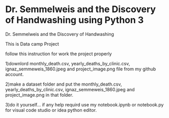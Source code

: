 # Dr. Semmelweis and the Discovery of Handwashing using Python 3
Dr. Semmelweis and the Discovery of Handwashing

This is Data camp Project 

follow this instruction for work the project properly


1)downlord monthly_death.csv, yearly_deaths_by_clinic.csv, ignaz_semmeweis_1860.jpeg and project_image.png file from my github account.


2)make a dataset folder and put the monthly_death.csv, yearly_deaths_by_clinic.csv, ignaz_semmeweis_1860.jpeg and project_image.png in that folder.


3)do it yourself... if any help requird use my notebook.ipynb or notebook.py for visual code studio or idea python editor.
